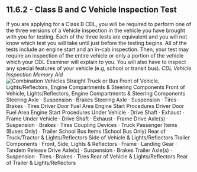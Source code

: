 ## 11.6.2 - Class B and C Vehicle Inspection Test
If you are applying for a Class B CDL, you will be required to perform one of the three versions of a Vehicle inspection in the vehicle you have brought with you for testing. Each of the three tests are equivalent and you will not know which test you will take until just before the testing begins. All of the tests include an engine start and an in-cab inspection. Then, your test may require an inspection of the entire vehicle or only a portion of the vehicle which your CDL Examiner will explain to you. You will also have to inspect any special features of your vehicle (e.g, school or transit bus).
_CDL Vehicle Inspection Memory Aid_
![Combination Vehicles Straight Truck or Bus Front of Vehicle, Lights/Reflectors, Engine Compartments & Steering Components Front of Vehicle, Lights/Reflectors, Engine Compartments & Steering Components Steering Axle · Suspension · Brakes Steering Axle · Suspension · Tires · Brakes · Tires Driver Door Fuel Area Engine Start Procedures Driver Door Fuel Area Engine Start Procedures Under Vehicle · Drive Shaft · Exhaust · Frame Under Vehicle · Drive Shaft · Exhaust · Frame Drive Axle(s) · Suspension · Brakes · Tires Coupling Devices · Truck Passenger Items (Buses Only) · Trailer School Bus Items (School Bus Only) Rear of Truck/Tractor & Lights/Reflectors Side of Vehicle & Lights/Reflectors Trailer Components · Front, Side, Lights & Reflectors · Frame · Landing Gear · Tandem Release Drive Axle(s) · Suspension · Brakes Trailer Axle(s) · Suspension · Tires · Brakes · Tires Rear of Vehicle & Lights/Reflectors Rear of Trailer & Lights/Reflectors]()